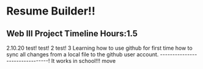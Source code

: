 # Resume Builder!!
Web III Project Timeline
Hours:1.5
----------------------
2.10.20
test!
test! 2
test! 3
Learning how to use github for first time
how to sync all changes from a local file to the github user account.
--------------------------------! It works in school!!!
move